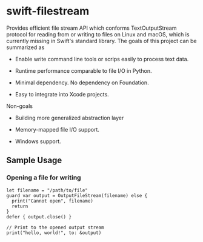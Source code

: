 # swift-filestream

Provides efficient file stream API which conforms TextOutputStream protocol for
reading from or writing to files on Linux and macOS, which is currently missing
in Swift's standard library. The goals of this project can be summarized as

- Enable write command line tools or scrips easily to process text data.

- Runtime performance comparable to file I/O in Python.

- Minimal dependency. No dependency on Foundation.

- Easy to integrate into Xcode projects.

Non-goals

- Building more generalized abstraction layer

- Memory-mapped file I/O support.

- Windows support.


## Sample Usage

### Opening a file for writing

```
let filename = "/path/to/file"
guard var output = OutputFileStream(filename) else {
  print("Cannot open", filename)
  return
}
defer { output.close() }

// Print to the opened output stream
print("hello, world!", to: &output)
```

